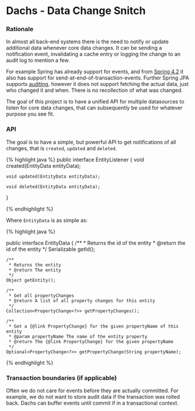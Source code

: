# Dachs - Data Change Snitch

### Rationale

In almost all back-end systems there is the need to notify or update additional data whenever core data changes. It can be sending a notification event, invalidating a cache entry or logging the change to an audit log to mention a few. 

For example Spring has already support for events, and from [Spring 4.2](https://spring.io/blog/2015/02/11/better-application-events-in-spring-framework-4-2#transaction-bound-events) it also has support for send-at-end-of-transaction-events. Further Spring JPA supports [auditing](http://docs.spring.io/spring-data/jpa/docs/1.5.0.RELEASE/reference/html/jpa.repositories.html#jpa.auditing), however it does not support fetching the actual data, just who changed it and when. There is no recollection of what was changed.

The goal of this project is to have a unified API for multiple datasources to listen for core data changes, that can subsequently be used for whatever purpose you see fit.

### API
The goal is to have a simple, but powerful API to get notifications of all changes, that is `created`, `updated` and `deleted`.

{% highlight java %}
public interface EntityListener
{
	void created(EntityData entityData);

	void updated(EntityData entityData);
	
	void deleted(EntityData entityData);
}

{% endhighlight %}

Where `EntityData` is as simple as:

{% highlight java %}

public interface EntityData
{
	/**
	 * Returns the id of the entity
	 * @return the id of the entity
	 */
	Serializable getId();

	/**
	 * Returns the entity
	 * @return The entity
	 */
	Object getEntity();

	/**
	 * Get all propertyChanges
	 * @return A list of all property changes for this entity
	 */
	Collection<PropertyChange<?>> getPropertyChanges();

	/**
	 * Get a {@link PropertyChange} for the given propertyName of this entity
	 * @param propertyName The name of the entity property
	 * @return The {@link PropertyChange} for the given propertyName
	 */
	Optional<PropertyChange<?>> getPropertyChange(String propertyName);

{% endhighlight %}

### Transaction boundaries (if applicable)
Often we do not care for events before they are actually committed. For example, we do not want to store audit data if the transaction was rolled back. Dachs can buffer events until commit if in a transactional context.
